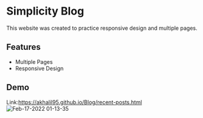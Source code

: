 # Simplicity Blog

This website was created to practice responsive design and multiple pages.


## Features

- Multiple Pages
- Responsive Design



## Demo

Link:https://akhalil95.github.io/Blog/recent-posts.html
![Feb-17-2022 01-13-35](https://user-images.githubusercontent.com/68371207/154433332-eba7d60c-8fae-48a9-8bf4-036d6225e79c.gif)


